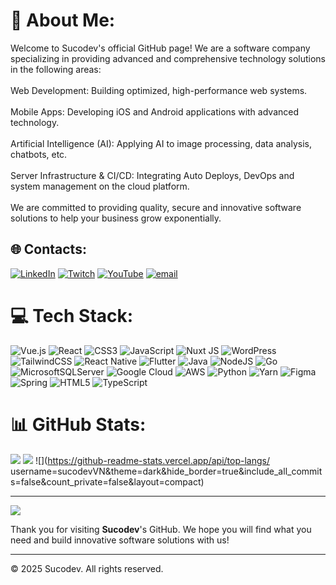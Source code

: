 # 💫 About Me:
Welcome to Sucodev's official GitHub page! We are a software company specializing in providing advanced and comprehensive technology solutions in the following areas:<br><br>Web Development: Building optimized, high-performance web systems.<br><br>Mobile Apps: Developing iOS and Android applications with advanced technology.<br><br>Artificial Intelligence (AI): Applying AI to image processing, data analysis, chatbots, etc.<br><br>Server Infrastructure & CI/CD: Integrating Auto Deploys, DevOps and system management on the cloud platform.<br><br>We are committed to providing quality, secure and innovative software solutions to help your business grow exponentially.


## 🌐 Contacts:
[![LinkedIn](https://img.shields.io/badge/LinkedIn-%230077B5.svg?logo=linkedin&logoColor=white)](https://linkedin.com/in/contact@sucodev.net) [![Twitch](https://img.shields.io/badge/Twitch-%239146FF.svg?logo=Twitch&logoColor=white)](https://twitch.tv/contact@sucodev.net) [![YouTube](https://img.shields.io/badge/YouTube-%23FF0000.svg?logo=YouTube&logoColor=white)](https://youtube.com/@contact@sucodev.net) [![email](https://img.shields.io/badge/Email-D14836?logo=gmail&logoColor=white)](mailto:contact@sucodev.net) 

# 💻 Tech Stack:
![Vue.js](https://img.shields.io/badge/vue.js-%2335495e.svg?style=for-the-badge&logo=vuedotjs&logoColor=%234FC08D) ![React](https://img.shields.io/badge/react-%2320232a.svg?style=for-the-badge&logo=react&logoColor=%2361DAFB) ![CSS3](https://img.shields.io/badge/css3-%231572B6.svg?style=for-the-badge&logo=css3&logoColor=white) ![JavaScript](https://img.shields.io/badge/javascript-%23323330.svg?style=for-the-badge&logo=javascript&logoColor=%23F7DF1E) ![Nuxt JS](https://img.shields.io/badge/Nuxt-002E3B?style=for-the-badge&logo=nuxt.js&logoColor=#00DC82) ![WordPress](https://img.shields.io/badge/WordPress-%23117AC9.svg?style=for-the-badge&logo=WordPress&logoColor=white) ![TailwindCSS](https://img.shields.io/badge/tailwindcss-%2338B2AC.svg?style=for-the-badge&logo=tailwind-css&logoColor=white) ![React Native](https://img.shields.io/badge/react_native-%2320232a.svg?style=for-the-badge&logo=react&logoColor=%2361DAFB) ![Flutter](https://img.shields.io/badge/Flutter-%2302569B.svg?style=for-the-badge&logo=Flutter&logoColor=white) ![Java](https://img.shields.io/badge/java-%23ED8B00.svg?style=for-the-badge&logo=openjdk&logoColor=white) ![NodeJS](https://img.shields.io/badge/node.js-6DA55F?style=for-the-badge&logo=node.js&logoColor=white) ![Go](https://img.shields.io/badge/go-%2300ADD8.svg?style=for-the-badge&logo=go&logoColor=white) ![MicrosoftSQLServer](https://img.shields.io/badge/Microsoft%20SQL%20Server-CC2927?style=for-the-badge&logo=microsoft%20sql%20server&logoColor=white) ![Google Cloud](https://img.shields.io/badge/GoogleCloud-%234285F4.svg?style=for-the-badge&logo=google-cloud&logoColor=white) ![AWS](https://img.shields.io/badge/AWS-%23FF9900.svg?style=for-the-badge&logo=amazon-aws&logoColor=white) ![Python](https://img.shields.io/badge/python-3670A0?style=for-the-badge&logo=python&logoColor=ffdd54) ![Yarn](https://img.shields.io/badge/yarn-%232C8EBB.svg?style=for-the-badge&logo=yarn&logoColor=white) ![Figma](https://img.shields.io/badge/figma-%23F24E1E.svg?style=for-the-badge&logo=figma&logoColor=white) ![Spring](https://img.shields.io/badge/spring-%236DB33F.svg?style=for-the-badge&logo=spring&logoColor=white) ![HTML5](https://img.shields.io/badge/html5-%23E34F26.svg?style=for-the-badge&logo=html5&logoColor=white) ![TypeScript](https://img.shields.io/badge/typescript-%23007ACC.svg?style=for-the-badge&logo=typescript&logoColor=white)
# 📊 GitHub Stats:
![](https://github-readme-stats.vercel.app/api?username=sucodevVN&theme=dark&hide_border=true&include_all_commits=false&count_private=false)
![](https://github-readme-streak-stats.herokuapp.com/?user=sucodevVN&theme=dark&hide_border=true)
![](https://github-readme-stats.vercel.app/api/top-langs/ username=sucodevVN&theme=dark&hide_border=true&include_all_commits=false&count_private=false&layout=compact)

---
[![](https://visitcount.itsvg.in/api?id=sucodevVN&icon=3&color=3)](https://visitcount.itsvg.in)
<!-- Proudly created with GPRM ( https://gprm.itsvg.in ) -->
Thank you for visiting **Sucodev**'s GitHub. We hope you will find what you need and build innovative software solutions with us!

---

© 2025 Sucodev. All rights reserved.
